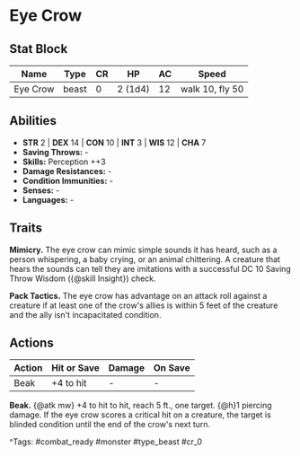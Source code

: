 # Eye Crow

## Stat Block

| Name | Type | CR | HP | AC | Speed |
|------|------|----|----|----|-------|
| Eye Crow | beast | 0 | 2 (1d4) | 12 | walk 10, fly 50 |

## Abilities

- **STR** 2 | **DEX** 14 | **CON** 10 | **INT** 3 | **WIS** 12 | **CHA** 7
- **Saving Throws:** -  
- **Skills:** Perception ++3  
- **Damage Resistances:** -  
- **Condition Immunities:** -  
- **Senses:** -  
- **Languages:** -

## Traits

**Mimicry.** The eye crow can mimic simple sounds it has heard, such as a person whispering, a baby crying, or an animal chittering. A creature that hears the sounds can tell they are imitations with a successful DC 10 Saving Throw Wisdom ({@skill Insight}) check.

**Pack Tactics.** The eye crow has advantage on an attack roll against a creature if at least one of the crow's allies is within 5 feet of the creature and the ally isn't incapacitated condition.


## Actions

| Action | Hit or Save | Damage | On Save |
|--------|--------------|--------|----------|
| Beak | +4 to hit | - | - |

**Beak.** {@atk mw} +4 to hit to hit, reach 5 ft., one target. {@h}1 piercing damage. If the eye crow scores a critical hit on a creature, the target is blinded condition until the end of the crow's next turn.


^Tags: #combat_ready #monster #type_beast #cr_0